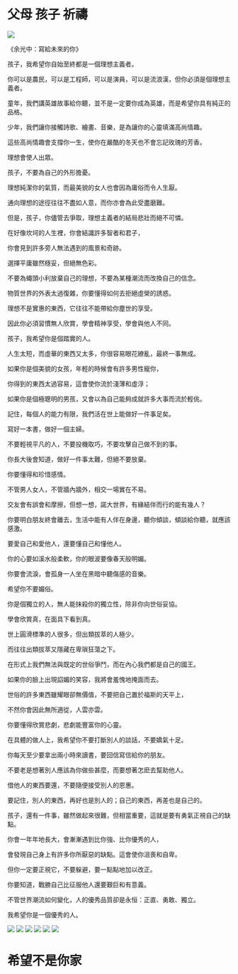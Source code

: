 #  父母 孩子 祈禱

![](http://g.udn.com.tw/upfiles/B_US/usakmt/PSN_PHOTO/071/f_23356071_1.png)

《余光中：寫給未來的你》

孩子，我希望你自始至終都是一個理想主義者。

你可以是農民，可以是工程師，可以是演員，可以是流浪漢，但你必須是個理想主義者。

童年，我們講英雄故事給你聽，並不是一定要你成為英雄，而是希望你具有純正的品格。

少年，我們讓你接觸詩歌、繪畫、音樂，是為讓你的心靈填滿高尚情趣。

這些高尚情趣會支撐你一生，使你在嚴酷的冬天也不會忘記玫瑰的芳香。

理想會使人出眾。

孩子，不要為自己的外形擔憂。

理想純潔你的氣質，而最美貌的女人也會因為庸俗而令人生厭。

通向理想的途徑往往不盡如人意，而你亦會為此受盡磨難。

但是，孩子，你儘管去爭取，理想主義者的結局悲壯而絕不可憐。

在好像坎坷的人生裡，你會結識許多智者和君子，

你會見到許多旁人無法遇到的風景和奇跡。

選擇平庸雖然穩妥，但絕無色彩。

不要為蠅頭小利放棄自己的理想，不要為某種潮流而改換自己的信念。

物質世界的外表太過復雜，你要懂得如何去拒絕虛榮的誘惑。

理想不是實惠的東西，它往往不能帶給你塵世的享受。

因此你必須習慣無人欣賞，學會精神享受，學會與他人不同。

孩子，我希望你是個踏實的人。

人生太短，而虛華的東西又太多，你很容易眼花繚亂，最終一事無成。

如果你是個美貌的女孩，年輕的時候會有許多男性寵你，

你得到的東西太過容易，這會使你流於淺薄和虛浮；

如果你是個極聰明的男孩，又會以為自己能夠成就許多大事而流於輕佻。

記住，每個人的能力有限，我們活在世上能做好一件事足矣。

寫好一本書，做好一個主婦。

不要輕視平凡的人，不要投機取巧，不要攻擊自己做不到的事。

你長大後會知道，做好一件事太難，但絕不要放棄。

你要懂得和珍惜感情。

不管男人女人，不管牆內牆外，相交一場實在不易。

交友會有誤會和摩擦，但想一想，諾大世界，有緣結伴而行的能有幾人？

你要明白朋友終會離去，生活中能有人伴在身邊，聽你傾談，傾談給你聽，就應該感激。

要愛自己和愛他人，還要懂自己和懂他人。

你的心要如溪水般柔軟，你的眼波要像春天般明媚。

你要會流淚，會孤身一人坐在黑暗中聽傷感的音樂。

希望你不要媚俗。

你是個獨立的人，無人能抹殺你的獨立性，除非你向世俗妥協。

學會欣賞真，在面具下看到真。

世上圓滑標準的人很多，但出類拔萃的人極少。

而往往出類拔萃又隱藏在卑瑣狂蕩之下。

在形式上我們無法與既定的世俗爭鬥，而在內心我們都是自己的國王。

如果你的臉上出現諂媚的笑容，我將會羞愧地掩面而去。

世俗的許多東西雖耀眼卻無價值，不要把自己置於福斯的天平上，

不然你會因此無所適從，人雲亦雲。

你要懂得欣賞悲劇，悲劇能豐富你的心靈。

在具體的做人上，我希望你不要打斷別人的談話，不要嬌氣十足。

你每天至少要拿出兩小時來讀書，要回信寫信給你的朋友。

不要老是想著別人應該為你做些甚麼，而要想著怎麽去幫助他人。

借他人的東西要還，不要隨便接受別人的恩惠。

要記住，別人的東西，再好也是別人的；自己的東西，再差也是自己的。

孩子，還有一件事，雖然做起來很難，但相當重要，這就是要有勇氣正視自己的缺點。

你會一年年地長大，會漸漸遇到比你強、比你優秀的人，

會發現自己身上有許多你所厭惡的缺點。這會使你沮喪和自卑。

但你一定要正視它，不要躲避，要一點點地加以改正。

你要知道，戰勝自己比征服他人還要艱巨和有意義。

不管世界潮流如何變化，人的優秀品質卻是永恒：正直、勇敢、獨立。

我希望你是一個優秀的人。

![](http://g.udn.com.tw/upfiles/B_US/usakmt/PSN_PHOTO/070/f_23356070_1.png)
![](http://g.udn.com.tw/upfiles/B_US/usakmt/PSN_PHOTO/079/f_23356079_1.png)
![](http://g.udn.com.tw/upfiles/B_US/usakmt/PSN_PHOTO/077/f_23356077_1.png)
![](http://g.udn.com.tw/upfiles/B_US/usakmt/PSN_PHOTO/075/f_23356075_1.png)
![](http://g.udn.com.tw/upfiles/B_US/usakmt/PSN_PHOTO/076/f_23356076_1.png)
![](http://g.udn.com.tw/upfiles/B_US/usakmt/PSN_PHOTO/078/f_23356078_1.png)

# **希望不是你家**

